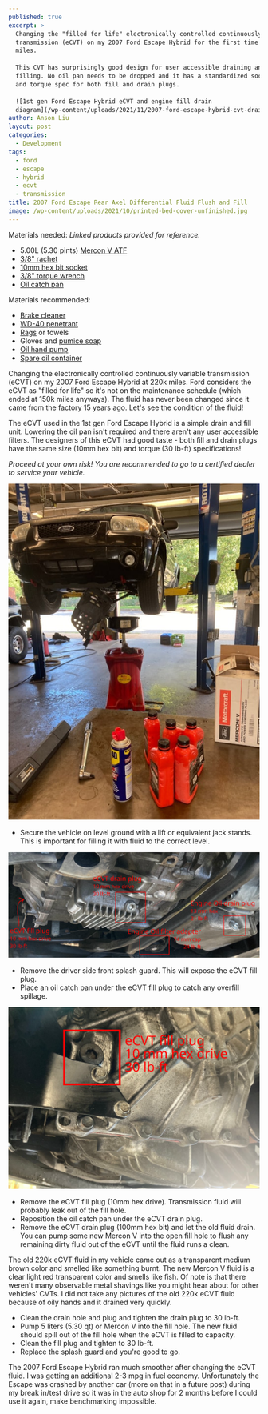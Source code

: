 ```yaml
---
published: true
excerpt: >
  Changing the "filled for life" electronically controlled continuously variable
  transmission (eCVT) on my 2007 Ford Escape Hybrid for the first time in 220k
  miles.

  This CVT has surprisingly good design for user accessible draining and
  filling. No oil pan needs to be dropped and it has a standardized socket size
  and torque spec for both fill and drain plugs. 

  ![1st gen Ford Escape Hybrid eCVT and engine fill drain
  diagram](/wp-content/uploads/2021/11/2007-ford-escape-hybrid-cvt-drain-plug-labeled.jpg.svg)
author: Anson Liu
layout: post
categories:
  - Development
tags:
  - ford
  - escape
  - hybrid
  - ecvt
  - transmission
title: 2007 Ford Escape Rear Axel Differential Fluid Flush and Fill
image: /wp-content/uploads/2021/10/printed-bed-cover-unfinished.jpg
---
```


Materials needed: *Linked products provided for reference.*
- 5.00L (5.30 pints) [Mercon V ATF](https://amzn.to/3DCVwGf)
- [3/8" rachet](https://amzn.to/3GzNe49)
- [10mm hex bit socket](https://amzn.to/3y9glZ1)
- [3/8" torque wrench](https://amzn.to/3dytykw)
- [Oil catch pan](https://www.amazon.com/WirthCo-32953-Funnel-Coolant-Handles/dp/B009KVSYOE?&linkCode=sl1&tag=ansonl-20&linkId=a3699050a57d7dbc6146399d736ff01b&language=en_US&ref_=as_li_ss_tl)

Materials recommended:
- [Brake cleaner](https://www.amazon.com/CRC-05084-BRAKLEEN-Brake-Cleaner-Non-Chlorinated-14/dp/B000BXKZUQ?&linkCode=sl1&tag=ansonl-20&linkId=e454a2360d8de373820db8afeb9faaf8&language=en_US&ref_=as_li_ss_tl)
- [WD-40 penetrant](https://www.amazon.com/WD-40-Multi-Use-Product-Smart-Straw-Sprays/dp/B084VNWM3J?&linkCode=sl1&tag=ansonl-20&linkId=d95312d5e95a818a6a1817d615a50b4f&language=en_US&ref_=as_li_ss_tl)
- [Rags](https://www.amazon.com/Buffalo-Industries-10524-Recycled-T-Shirt/dp/B002IV89UW?&linkCode=sl1&tag=ansonl-20&linkId=e7247e8733e369590a1caddbb61f4840&language=en_US&ref_=as_li_ss_tl) or towels
- Gloves and [pumice soap](https://www.amazon.com/Cleaner-Non-Drying-Heavy-Duty-Squeeze-Bottles/dp/B019666VXI?&linkCode=sl1&tag=ansonl-20&linkId=f12bbf834a06794ed7fb4318344f2d36&language=en_US&ref_=as_li_ss_tl)
- [Oil hand pump](https://www.amazon.com/Slippery-Pete-Fluid-Quart-Bottles/dp/B07CX4XKFH?&linkCode=sl1&tag=ansonl-20&linkId=bfc61255298505f7f158b4b39d675b28&language=en_US&ref_=as_li_ss_tl)
- [Spare oil container](https://www.amazon.com/Hopkins-11849-FloTool-Dispos-Oil-Recycle/dp/B0014FKI1Q?&linkCode=sl1&tag=ansonl-20&linkId=52d02f116837ef55961a8e950ee4be9e&language=en_US&ref_=as_li_ss_tl)

Changing the electronically controlled continuously variable transmission (eCVT) on my 2007 Ford Escape Hybrid at 220k miles. Ford considers the eCVT as "filled for life" so it's not on the maintenance schedule (which ended at 150k miles anyways). The fluid has never been changed since it came from the factory 15 years ago. Let's see the condition of the fluid!

The eCVT used in the 1st gen Ford Escape Hybrid is a simple drain and fill unit. Lowering the oil pan isn't required and there aren't any user accessible filters. The designers of this eCVT had good taste - both fill and drain plugs have the same size (10mm hex bit) and torque (30 lb-ft) specifications! 

*Proceed at your own risk! You are recommended to go to a certified dealer to service your vehicle.*

![Ford Escape on lift w/ splash guard removed](/wp-content/uploads/2021/11/2007-ford-escape-hybrid-ecvt-splash-guard-removed.jpg)

- Secure the vehicle on level ground with a lift or equivalent jack stands. This is important for filling it with fluid to the correct level. 

![1st gen Ford Escape Hybrid eCVT and engine fill drain diagram](/wp-content/uploads/2021/11/2007-ford-escape-hybrid-cvt-drain-plug-labeled.jpg.svg)

- Remove the driver side front splash guard. This will expose the eCVT fill plug.
- Place an oil catch pan under the eCVT fill plug to catch any overfill spillage.

![1st gen Ford Escape Hybrid eCVT fill plug](/wp-content/uploads/2021/11/2007-ford-escape-hybrid-cvt-fill-plug.jpg.svg)

- Remove the eCVT fill plug (10mm hex drive). Transmission fluid will probably leak out of the fill hole.
- Reposition the oil catch pan under the eCVT drain plug. 
- Remove the eCVT drain plug (100mm hex bit) and let the old fluid drain. You can pump some new Mercon V into the open fill hole to flush any remaining dirty fluid out of the eCVT until the fluid runs a clean. 

The old 220k eCVT fluid in my vehicle came out as a transparent medium brown color and smelled like something burnt. The new Mercon V fluid is a clear light red transparent color and smells like fish. Of note is that there weren't many observable metal shavings like you might hear about for other vehicles' CVTs. I did not take any pictures of the old 220k eCVT fluid because of oily hands and it drained very quickly. 

- Clean the drain hole and plug and tighten the drain plug to 30 lb-ft.
- Pump 5 liters (5.30 qt) or Mercon V into the fill hole. The new fluid should spill out of the fill hole when the eCVT is filled to capacity.
- Clean the fill plug and tighten to 30 lb-ft.
- Replace the splash guard and you're good to go. 

The 2007 Ford Escape Hybrid ran much smoother after changing the eCVT fluid. I was getting an additional 2-3 mpg in fuel economy. Unfortunately the Escape was crashed by another car (more on that in a future post) during my break in/test drive so it was in the auto shop for 2 months before I could use it again, make benchmarking impossible.
